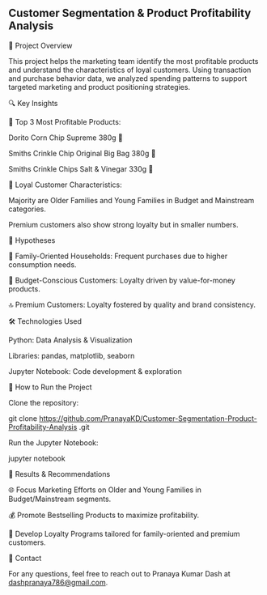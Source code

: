 ## Customer Segmentation & Product Profitability Analysis



🔹 Project Overview

This project helps the marketing team identify the most profitable products and understand the characteristics of loyal customers. Using transaction and purchase behavior data, we analyzed spending patterns to support targeted marketing and product positioning strategies.

🔍 Key Insights

🌟 Top 3 Most Profitable Products:

Dorito Corn Chip Supreme 380g 🌯️

Smiths Crinkle Chip Original Big Bag 380g 🍿

Smiths Crinkle Chips Salt & Vinegar 330g 🥟

👥 Loyal Customer Characteristics:

Majority are Older Families and Young Families in Budget and Mainstream categories.

Premium customers also show strong loyalty but in smaller numbers.

🧠 Hypotheses

🏡 Family-Oriented Households: Frequent purchases due to higher consumption needs.

💸 Budget-Conscious Customers: Loyalty driven by value-for-money products.

🔝 Premium Customers: Loyalty fostered by quality and brand consistency.

🛠️ Technologies Used

Python: Data Analysis & Visualization

Libraries: pandas, matplotlib, seaborn

Jupyter Notebook: Code development & exploration

📖 How to Run the Project

Clone the repository:

git clone https://github.com/PranayaKD/Customer-Segmentation-Product-Profitability-Analysis
.git

Run the Jupyter Notebook:

jupyter notebook



🔢 Results & Recommendations

🌐 Focus Marketing Efforts on Older and Young Families in Budget/Mainstream segments.

💰 Promote Bestselling Products to maximize profitability.

🌟 Develop Loyalty Programs tailored for family-oriented and premium customers.

📢 Contact

For any questions, feel free to reach out to Pranaya Kumar Dash at dashpranaya786@gmail.com.
